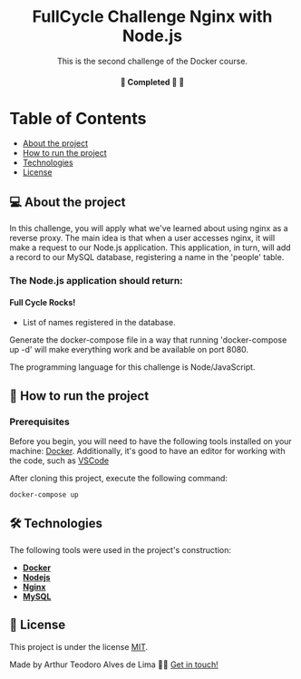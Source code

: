 <h1 align="center">FullCycle Challenge Nginx with Node.js</h1>

<p align="center">This is the second challenge of the Docker course.</p>

<h4 align="center">
	🚧 Completed 🚀 🚧
</h4>

Table of Contents
=================
<!--ts-->
   * [About the project](#-about-the-project)
   * [How to run the project](#-how-to-run-the-project)
   * [Technologies](#-technologies)
   * [License](#user-content--licença)
<!--te-->

## 💻 About the project

<p>In this challenge, you will apply what we've learned about using nginx as a reverse proxy. The main idea is that when a user accesses nginx, it will make a request to our Node.js application. This application, in turn, will add a record to our MySQL database, registering a name in the 'people' table.</p>

### The Node.js application should return:

#### Full Cycle Rocks!

- List of names registered in the database.

<p>Generate the docker-compose file in a way that running 'docker-compose up -d' will make everything work and be available on port 8080.</p>
<p>The programming language for this challenge is Node/JavaScript.</p>

## 🚀 How to run the project

### Prerequisites

Before you begin, you will need to have the following tools installed on your machine:
[Docker](https://www.docker.com/).
Additionally, it's good to have an editor for working with the code, such as [VSCode](https://code.visualstudio.com/)

After cloning this project, execute the following command:

```
docker-compose up
```

## 🛠 Technologies

The following tools were used in the project's construction:

-   **[Docker](https://www.docker.com/)**
-   **[Nodejs](https://nodejs.org/en)**
-   **[Nginx](https://www.nginx.com/)**
-   **[MySQL](https://www.mysql.com/)**

## 📝 License

This project is under the license [MIT](./LICENSE).

Made by Arthur Teodoro Alves de Lima 👋🏽 [Get in touch!](https://www.linkedin.com/in/arthurtlima/)
